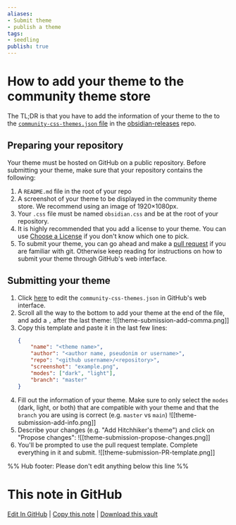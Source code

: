 ```yaml
---
aliases: 
- Submit theme
- publish a theme
tags:
- seedling
publish: true
---
```


# How to add your theme to the community theme store

The TL;DR is that you have to add the information of your theme to the to the [`community-css-themes.json` file](https://github.com/obsidianmd/obsidian-releases/blob/master/community-css-themes.json) in the [obsidian-releases](https://github.com/obsidianmd/obsidian-releases/) repo. 

## Preparing your repository

Your theme must be hosted on GitHub on a public repository. Before submitting your theme, make sure that your repository contains the following:
1. A `README.md` file in the root of your repo
2. A screenshot of your theme to be displayed in the community theme store. We recommend using an image of 1920×1080px.
3. Your `.css` file must be named `obsidian.css` and be at the root of your repository.
4. It is highly recommended that you add a license to your theme. You can use [Choose a License](https://choosealicense.com/) if you don't know which one to pick.
5. To submit your theme, you can go ahead and make a [pull request](https://docs.github.com/en/github/collaborating-with-pull-requests/proposing-changes-to-your-work-with-pull-requests/creating-a-pull-request-from-a-fork) if you are familiar with git. Otherwise keep reading for instructions on how to submit your theme through GitHub's web interface.

## Submitting your theme

1. Click [here](https://github.com/obsidianmd/obsidian-releases/edit/master/community-css-themes.json) to edit the `community-css-themes.json` in GitHub's web interface. 
2. Scroll all the way to the bottom to add your theme at the end of the file, and add a `,` after the last theme: 
	![[theme-submission-add-comma.png]]
3. Copy this template and paste it in the last few lines:
	```json
    {
        "name": "<theme name>",
        "author": "<author name, pseudonim or username>",
        "repo": "<github username>/<repository>",
        "screenshot": "example.png",
        "modes": ["dark", "light"],
		"branch": "master"
    }
	```
4. Fill out the information of your theme. Make sure to only select the `modes` (dark, light, or both) that are compatible with your theme and that the `branch` you are using is correct (e.g. `master` vs `main`)
	![[theme-submission-add-info.png]]
5.  Describe your changes (e.g. "Add Hitchhiker's theme") and click on "Propose changes":
	![[theme-submission-propose-changes.png]]
5. You'll be prompted to use the pull request template. Complete everything in it and submit.
	![[theme-submission-PR-template.png]]


%% Hub footer: Please don't edit anything below this line %%

# This note in GitHub

<span class="git-footer">[Edit In GitHub](https://github.dev/obsidian-community/obsidian-hub/blob/main/04%20-%20Guides%2C%20Workflows%2C%20%26%20Courses/Guides/How%20to%20add%20your%20theme%20to%20the%20community%20theme%20store.md "git-hub-edit-note") | [Copy this note](https://raw.githubusercontent.com/obsidian-community/obsidian-hub/main/04%20-%20Guides%2C%20Workflows%2C%20%26%20Courses/Guides/How%20to%20add%20your%20theme%20to%20the%20community%20theme%20store.md "git-hub-copy-note") | [Download this vault](https://github.com/obsidian-community/obsidian-hub/archive/refs/heads/main.zip "git-hub-download-vault") </span>